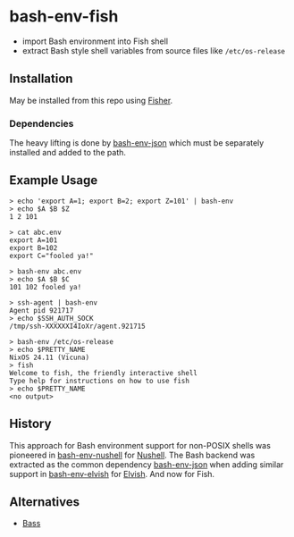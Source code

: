 # bash-env-fish

- import Bash environment into Fish shell
- extract Bash style shell variables from source files like `/etc/os-release`

## Installation

May be installed from this repo using [Fisher](https://github.com/jorgebucaran/fisher).

### Dependencies

The heavy lifting is done by [bash-env-json](https://github.com/tesujimath/bash-env-json) which must be separately installed and added to the path.

## Example Usage

```
> echo 'export A=1; export B=2; export Z=101' | bash-env
> echo $A $B $Z
1 2 101

> cat abc.env
export A=101
export B=102
export C="fooled ya!"

> bash-env abc.env
> echo $A $B $C
101 102 fooled ya!

> ssh-agent | bash-env
Agent pid 921717
> echo $SSH_AUTH_SOCK
/tmp/ssh-XXXXXXI4IoXr/agent.921715

> bash-env /etc/os-release
> echo $PRETTY_NAME
NixOS 24.11 (Vicuna)
> fish
Welcome to fish, the friendly interactive shell
Type help for instructions on how to use fish
> echo $PRETTY_NAME
<no output>
```

## History

This approach for Bash environment support for non-POSIX shells was pioneered in [bash-env-nushell](https://github.com/tesujimath/bash-env-nushell) for [Nushell](https://www.nushell.sh/).  The Bash backend was extracted as the common dependency [bash-env-json](https://github.com/tesujimath/bash-env-json) when adding similar support in [bash-env-elvish](https://github.com/tesujimath/bash-env-elvish) for [Elvish](https://elv.sh/).  And now for Fish.

## Alternatives

- [Bass](https://github.com/edc/bass)
